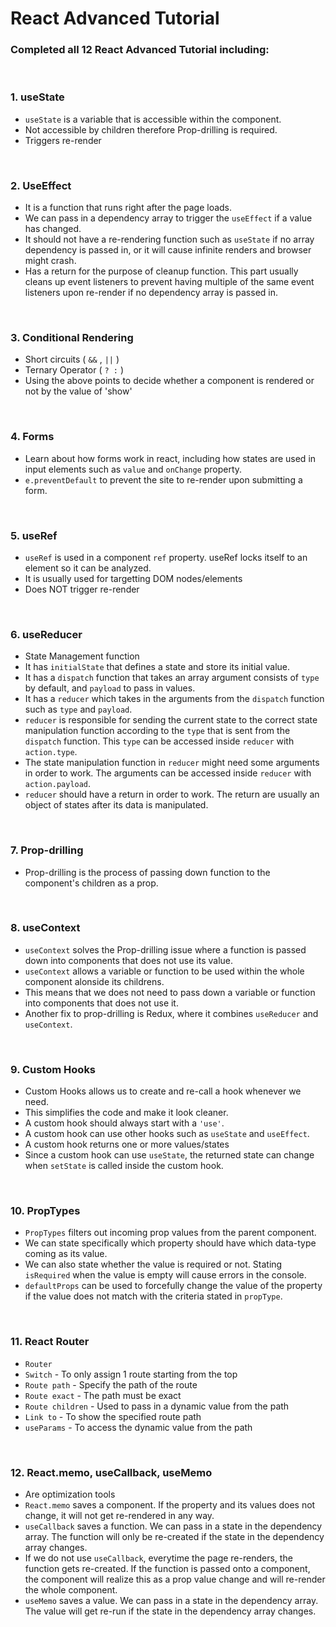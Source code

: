 # React Advanced Tutorial

### Completed all 12 React Advanced Tutorial including:

<br />

### 1. useState
  * `useState` is a variable that is accessible within the component.
  * Not accessible by children therefore Prop-drilling is required.
  * Triggers re-render

<br />

### 2. UseEffect
  * It is a function that runs right after the page loads.
  * We can pass in a dependency array to trigger the `useEffect` if a value has changed.
  * It should not have a re-rendering function such as `useState` if no array dependency is passed in, or it will cause infinite renders and browser might crash.
  * Has a return for the purpose of cleanup function. This part usually cleans up event listeners to prevent having multiple of the same event listeners upon re-render if no dependency array is passed in.

<br />

### 3. Conditional Rendering
  * Short circuits ( `&&` , `||` )
  * Ternary Operator ( `? :` )
  * Using the above points to decide whether a component is rendered or not by the value of 'show'

<br />

### 4. Forms
  * Learn about how forms work in react, including how states are used in input elements such as `value` and `onChange` property.
  * `e.preventDefault` to prevent the site to re-render upon submitting a form.

<br />

### 5. useRef
  * `useRef` is used in a component `ref` property. useRef locks itself to an element so it can be analyzed.
  * It is usually used for targetting DOM nodes/elements
  * Does NOT trigger re-render

<br />

### 6. useReducer
  * State Management function
  * It has `initialState` that defines a state and store its initial value.
  * It has a `dispatch` function that takes an array argument consists of `type` by default, and `payload` to pass in values.
  * It has a `reducer` which takes in the arguments from the `dispatch` function such as `type` and `payload`.
  * `reducer` is responsible for sending the current state to the correct state manipulation function according to the `type` that is sent from the `dispatch` function. This `type` can be accessed inside `reducer` with `action.type`.
  * The state manipulation function in `reducer` might need some arguments in order to work. The arguments can be accessed inside `reducer` with `action.payload`.
  * `reducer` should have a return in order to work. The return are usually an object of states after its data is manipulated.

<br />

### 7. Prop-drilling
  * Prop-drilling is the process of passing down function to the component's children as a prop.

<br />

### 8. useContext
  * `useContext` solves the Prop-drilling issue where a function is passed down into components that does not use its value.
  * `useContext` allows a variable or function to be used within the whole component alonside its childrens.
  * This means that we does not need to pass down a variable or function into components that does not use it.
  * Another fix to prop-drilling is Redux, where it combines `useReducer` and `useContext`.

<br />

### 9. Custom Hooks
  * Custom Hooks allows us to create and re-call a hook whenever we need.
  * This simplifies the code and make it look cleaner.
  * A custom hook should always start with a `'use'`.
  * A custom hook can use other hooks such as `useState` and `useEffect`.
  * A custom hook returns one or more values/states
  * Since a custom hook can use `useState`, the returned state can change when `setState` is called inside the custom hook.

<br />

### 10. PropTypes
  * `PropTypes` filters out incoming prop values from the parent component.
  * We can state specifically which property should have which data-type coming as its value.
  * We can also state whether the value is required or not. Stating `isRequired` when the value is empty will cause errors in the console.
  * `defaultProps` can be used to forcefully change the value of the property if the value does not match with the criteria stated in `propType`.

<br />

### 11. React Router
  * `Router`
  * `Switch` - To only assign 1 route starting from the top
  * `Route path` - Specify the path of the route
  * `Route exact` - The path must be exact
  * `Route children` - Used to pass in a dynamic value from the path
  * `Link to` - To show the specified route path
  * `useParams` - To access the dynamic value from the path

<br />

### 12. React.memo, useCallback, useMemo
  * Are optimization tools
  * `React.memo` saves a component. If the property and its values does not change, it will not get re-rendered in any way.
  * `useCallback` saves a function. We can pass in a state in the dependency array. The function will only be re-created if the state in the dependency array changes.
  * If we do not use `useCallback`, everytime the page re-renders, the function gets re-created. If the function is passed onto a component, the component will realize this as a prop value change and will re-render the whole component.
  * `useMemo` saves a value.  We can pass in a state in the dependency array. The value will get re-run if the state in the dependency array changes.
